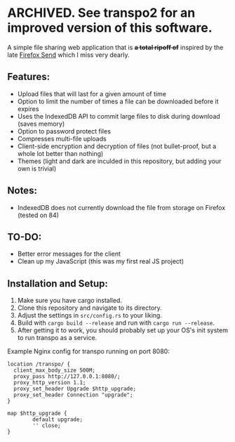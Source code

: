 # ARCHIVED. See transpo2 for an improved version of this software.
A simple file sharing web application that is <b><s>a total ripoff of</s></b> inspired by the late 
[Firefox Send](https://github.com/mozilla/send) which I miss very dearly.

## Features:
* Upload files that will last for a given amount of time
* Option to limit the number of times a file can be downloaded before it expires
* Uses the IndexedDB API to commit large files to disk during download (saves memory)
* Option to password protect files
* Compresses multi-file uploads
* Client-side encryption and decryption of files (not bullet-proof, but a whole lot better than nothing)
* Themes (light and dark are inculded in this repository, but adding your own is trivial)

## Notes:
* IndexedDB does not currently download the file from storage on Firefox (tested on 84)

## TO-DO:
* Better error messages for the client
* Clean up my JavaScript (this was my first real JS project)

## Installation and Setup:
1) Make sure you have cargo installed.
2) Clone this repository and navigate to its directory.
3) Adjust the settings in `src/config.rs` to your liking.
4) Build with `cargo build --release` and run with `cargo run --release`.
5) After getting it to work, you should probably set up your OS's init system to run transpo as a service.

Example Nginx config for transpo running on port 8080:
```nginx
location /transpo/ {
  client_max_body_size 500M;
  proxy_pass http://127.0.0.1:8080/;
  proxy_http_version 1.1;
  proxy_set_header Upgrade $http_upgrade;
  proxy_set_header Connection "upgrade";
}

map $http_upgrade {
        default upgrade;
        '' close;
}
```
